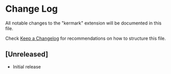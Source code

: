 # Change Log

All notable changes to the "kermark" extension will be documented in this file.

Check [Keep a Changelog](http://keepachangelog.com/) for recommendations on how to structure this file.

## [Unreleased]

- Initial release
